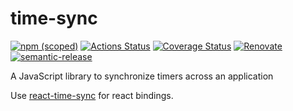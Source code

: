 # time-sync

[![npm (scoped)](https://img.shields.io/npm/v/time-sync.svg)](https://www.npmjs.com/package/time-sync) [![Actions Status](https://github.com/peterjuras/time-sync/workflows/time-sync/badge.svg)](https://github.com/peterjuras/time-sync/actions) [![Coverage Status](https://coveralls.io/repos/github/peterjuras/time-sync/badge.svg?branch=master)](https://coveralls.io/github/peterjuras/time-sync?branch=master) [![Renovate](https://img.shields.io/badge/renovate-enabled-brightgreen.svg)](https://renovatebot.com) [![semantic-release](https://img.shields.io/badge/%20%20%F0%9F%93%A6%F0%9F%9A%80-semantic--release-e10079.svg)](https://github.com/semantic-release/semantic-release)

A JavaScript library to synchronize timers across an application

Use [react-time-sync](https://github.com/peterjuras/react-time-sync) for react bindings.
